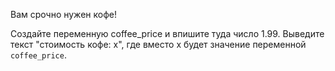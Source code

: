 Вам срочно нужен кофе!

Создайте переменную coffee_price и впишите туда число 1.99. Выведите текст "стоимость кофе: х", где вместо x будет значение переменной ```coffee_price```.
